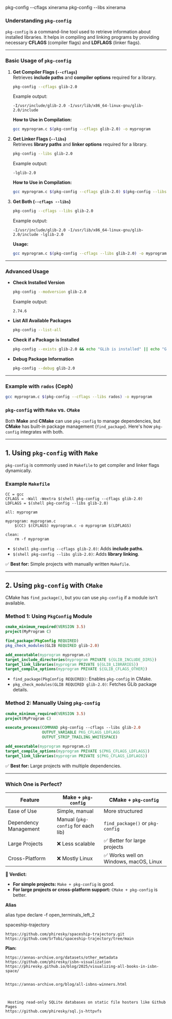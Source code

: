 



pkg-config --cflags xinerama
pkg-config --libs xinerama




### **Understanding `pkg-config`**
`pkg-config` is a command-line tool used to retrieve information about installed libraries. It helps in compiling and linking programs by providing necessary **CFLAGS** (compiler flags) and **LDFLAGS** (linker flags).

---

### **Basic Usage of `pkg-config`**
1. **Get Compiler Flags (`--cflags`)**  
   Retrieves **include paths** and **compiler options** required for a library.
   ```bash
   pkg-config --cflags glib-2.0
   ```
   Example output:
   ```
   -I/usr/include/glib-2.0 -I/usr/lib/x86_64-linux-gnu/glib-2.0/include
   ```
   **How to Use in Compilation:**
   ```bash
   gcc myprogram.c $(pkg-config --cflags glib-2.0) -o myprogram
   ```

2. **Get Linker Flags (`--libs`)**  
   Retrieves **library paths** and **linker options** required for a library.
   ```bash
   pkg-config --libs glib-2.0
   ```
   Example output:
   ```
   -lglib-2.0
   ```
   **How to Use in Compilation:**
   ```bash
   gcc myprogram.c $(pkg-config --cflags glib-2.0) $(pkg-config --libs glib-2.0) -o myprogram
   ```

3. **Get Both (`--cflags --libs`)**  
   ```bash
   pkg-config --cflags --libs glib-2.0
   ```
   Example output:
   ```
   -I/usr/include/glib-2.0 -I/usr/lib/x86_64-linux-gnu/glib-2.0/include -lglib-2.0
   ```
   **Usage:**
   ```bash
   gcc myprogram.c $(pkg-config --cflags --libs glib-2.0) -o myprogram
   ```

---

### **Advanced Usage**
- **Check Installed Version**  
  ```bash
  pkg-config --modversion glib-2.0
  ```
  Example output:
  ```
  2.74.6
  ```

- **List All Available Packages**  
  ```bash
  pkg-config --list-all
  ```

- **Check if a Package is Installed**  
  ```bash
  pkg-config --exists glib-2.0 && echo "GLib is installed" || echo "GLib is missing"
  ```

- **Debug Package Information**  
  ```bash
  pkg-config --debug glib-2.0
  ```

---

### **Example with `rados` (Ceph)**
```bash
gcc myprogram.c $(pkg-config --cflags --libs rados) -o myprogram
```






### **`pkg-config` with `Make` vs. `CMake`**
Both **Make** and **CMake** can use `pkg-config` to manage dependencies, but **CMake** has built-in package management (`find_package`). Here's how `pkg-config` integrates with both.

---

## **1. Using `pkg-config` with `Make`**
`pkg-config` is commonly used in `Makefile` to get compiler and linker flags dynamically.

### **Example `Makefile`**
```make
CC = gcc
CFLAGS = -Wall -Wextra $(shell pkg-config --cflags glib-2.0)
LDFLAGS = $(shell pkg-config --libs glib-2.0)

all: myprogram

myprogram: myprogram.c
	$(CC) $(CFLAGS) myprogram.c -o myprogram $(LDFLAGS)

clean:
	rm -f myprogram
```
- `$(shell pkg-config --cflags glib-2.0)`: Adds **include paths**.
- `$(shell pkg-config --libs glib-2.0)`: Adds **library linking**.

✅ **Best for:** Simple projects with manually written `Makefile`.

---

## **2. Using `pkg-config` with `CMake`**
CMake has `find_package()`, but you can use `pkg-config` if a module isn’t available.

### **Method 1: Using `PkgConfig` Module**
```cmake
cmake_minimum_required(VERSION 3.5)
project(MyProgram C)

find_package(PkgConfig REQUIRED)
pkg_check_modules(GLIB REQUIRED glib-2.0)

add_executable(myprogram myprogram.c)
target_include_directories(myprogram PRIVATE ${GLIB_INCLUDE_DIRS})
target_link_libraries(myprogram PRIVATE ${GLIB_LIBRARIES})
target_compile_options(myprogram PRIVATE ${GLIB_CFLAGS_OTHER})
```
- `find_package(PkgConfig REQUIRED)`: Enables `pkg-config` in CMake.
- `pkg_check_modules(GLIB REQUIRED glib-2.0)`: Fetches GLib package details.

### **Method 2: Manually Using `pkg-config`**
```cmake
cmake_minimum_required(VERSION 3.5)
project(MyProgram C)

execute_process(COMMAND pkg-config --cflags --libs glib-2.0
                OUTPUT_VARIABLE PKG_CFLAGS_LDFLAGS
                OUTPUT_STRIP_TRAILING_WHITESPACE)

add_executable(myprogram myprogram.c)
target_compile_options(myprogram PRIVATE ${PKG_CFLAGS_LDFLAGS})
target_link_libraries(myprogram PRIVATE ${PKG_CFLAGS_LDFLAGS})
```

✅ **Best for:** Large projects with multiple dependencies.

---

### **Which One is Perfect?**
| Feature       | **Make + `pkg-config`** | **CMake + `pkg-config`** |
|--------------|-------------------|-------------------|
| Ease of Use  | Simple, manual | More structured |
| Dependency Management | Manual (`pkg-config` for each lib) | `find_package()` or `pkg-config` |
| Large Projects | ❌ Less scalable | ✅ Better for large projects |
| Cross-Platform | ❌ Mostly Linux | ✅ Works well on Windows, macOS, Linux |

**🔹 Verdict:**  
- **For simple projects:** `Make + pkg-config` is good.  
- **For large projects or cross-platform support:** `CMake + pkg-config` is better.







**Alias**


alias <aliasname>
type <aliasname>
declare -f open_terminals_left_2






spaceship-trajectory

```
https://github.com/phiresky/spaceship-trajectory.git
https://github.com/SrTobi/spaceship-trajectory/tree/main

```














**Plan:**



```
https://annas-archive.org/datasets/other_metadata
https://github.com/phiresky/isbn-visualization
https://phiresky.github.io/blog/2025/visualizing-all-books-in-isbn-space/


https://annas-archive.org/blog/all-isbns-winners.html



 Hosting read-only SQLite databases on static file hosters like Github Pages 
https://github.com/phiresky/sql.js-httpvfs

```